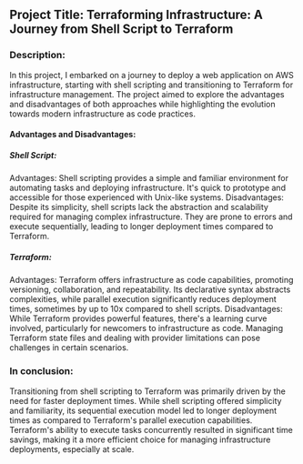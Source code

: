 ## Project Title: Terraforming Infrastructure: A Journey from Shell Script to Terraform

### Description:
In this project, I embarked on a journey to deploy a web application on AWS infrastructure, starting with shell scripting and transitioning to Terraform for infrastructure management. The project aimed to explore the advantages and disadvantages of both approaches while highlighting the evolution towards modern infrastructure as code practices.


#### Advantages and Disadvantages:

##### Shell Script:

Advantages: Shell scripting provides a simple and familiar environment for automating tasks and deploying infrastructure. It's quick to prototype and accessible for those experienced with Unix-like systems.
Disadvantages: Despite its simplicity, shell scripts lack the abstraction and scalability required for managing complex infrastructure. They are prone to errors and execute sequentially, leading to longer deployment times compared to Terraform.

##### Terraform:

Advantages: Terraform offers infrastructure as code capabilities, promoting versioning, collaboration, and repeatability. Its declarative syntax abstracts complexities, while parallel execution significantly reduces deployment times, sometimes by up to 10x compared to shell scripts.
Disadvantages: While Terraform provides powerful features, there's a learning curve involved, particularly for newcomers to infrastructure as code. Managing Terraform state files and dealing with provider limitations can pose challenges in certain scenarios.


### In conclusion:
Transitioning from shell scripting to Terraform was primarily driven by the need for faster deployment times. While shell scripting offered simplicity and familiarity, its sequential execution model led to longer deployment times as compared to Terraform's parallel execution capabilities. Terraform's ability to execute tasks concurrently resulted in significant time savings, making it a more efficient choice for managing infrastructure deployments, especially at scale.
